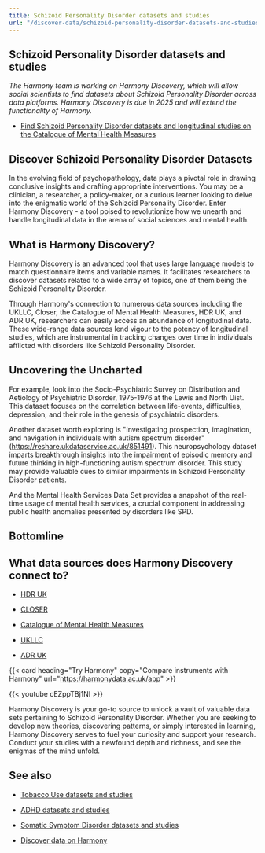 ```yaml
---
title: Schizoid Personality Disorder datasets and studies
url: "/discover-data/schizoid-personality-disorder-datasets-and-studies"
---
```


## Schizoid Personality Disorder datasets and studies

*The Harmony team is working on Harmony Discovery, which will allow social scientists to find datasets about Schizoid Personality Disorder across data platforms. Harmony Discovery is due in 2025 and will extend the functionality of Harmony.*

* [Find Schizoid Personality Disorder datasets and longitudinal studies on the Catalogue of Mental Health Measures](https://www.cataloguementalhealth.ac.uk/?content=search&query=Topic:schizoid+personality+disorder)

## Discover Schizoid Personality Disorder Datasets

In the evolving field of psychopathology, data plays a pivotal role in drawing conclusive insights and crafting appropriate interventions. You may be a clinician, a researcher, a policy-maker, or a curious learner looking to delve into the enigmatic world of the Schizoid Personality Disorder. Enter Harmony Discovery - a tool poised to revolutionize how we unearth and handle longitudinal data in the arena of social sciences and mental health.

## What is Harmony Discovery?

Harmony Discovery is an advanced tool that uses large language models to match questionnaire items and variable names. It facilitates researchers to discover datasets related to a wide array of topics, one of them being the Schizoid Personality Disorder.

Through Harmony's connection to numerous data sources including the UKLLC, Closer, the Catalogue of Mental Health Measures, HDR UK, and ADR UK, researchers can easily access an abundance of longitudinal data. These wide-range data sources lend vigour to the potency of longitudinal studies, which are instrumental in tracking changes over time in individuals afflicted with disorders like Schizoid Personality Disorder.

## Uncovering the Uncharted

For example, look into the Socio-Psychiatric Survey on Distribution and Aetiology of Psychiatric Disorder, 1975-1976 at the Lewis and North Uist. This dataset focuses on the correlation between life-events, difficulties, depression, and their role in the genesis of psychiatric disorders.

Another dataset worth exploring is "Investigating prospection, imagination, and navigation in individuals with autism spectrum disorder" (https://reshare.ukdataservice.ac.uk/851491). This neuropsychology dataset imparts breakthrough insights into the impairment of episodic memory and future thinking in high-functioning autism spectrum disorder. This study may provide valuable cues to similar impairments in Schizoid Personality Disorder patients.

And the Mental Health Services Data Set provides a snapshot of the real-time usage of mental health services, a crucial component in addressing public health anomalies presented by disorders like SPD.

## Bottomline


## What data sources does Harmony Discovery connect to?

* [HDR UK](https://www.healthdatagateway.org/)

* [CLOSER](https://closer.ac.uk/)

* [Catalogue of Mental Health Measures](https://www.cataloguementalhealth.ac.uk/)

* [UKLLC](https://explore.ukllc.ac.uk)

* [ADR UK](https://www.adruk.org/data-access/data-catalogue/)

{{< card heading="Try Harmony" copy="Compare instruments with Harmony" url="https://harmonydata.ac.uk/app" >}}

{{< youtube cEZppTBj1NI >}}


Harmony Discovery is your go-to source to unlock a vault of valuable data sets pertaining to Schizoid Personality Disorder. Whether you are seeking to develop new theories, discovering patterns, or simply interested in learning, Harmony Discovery serves to fuel your curiosity and support your research. Conduct your studies with a newfound depth and richness, and see the enigmas of the mind unfold.

## See also

* [Tobacco Use datasets and studies](/discover-data/tobacco-use-datasets-and-studies)

* [ADHD datasets and studies](/discover-data/adhd-datasets-and-studies)

* [Somatic Symptom Disorder datasets and studies](/discover-data/somatic-symptom-disorder-datasets-and-studies)

* [Discover data on Harmony](/discover-data/)